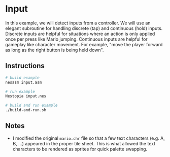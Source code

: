 # Input

In this example, we will detect inputs from a controller. We will use an elegant subroutine for handling discrete (tap) and continuous (hold) inputs. Discrete inputs are helpful for situations where an action is only applied once per press like Mario jumping. Continuous inputs are helpful for gameplay like character movement. For example, "move the player forward as long as the right button is being held down".

## Instructions

```bash
# build example
nesasm input.asm

# run example
Nestopia input.nes

# build and run example
./build-and-run.sh
```

## Notes

- I modified the original `mario.chr` file so that a few text characters (e.g. A, B, ...) appeared in the proper tile sheet. This is what allowed the text characters to be rendered as sprites for quick palette swapping.
